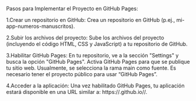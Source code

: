 Pasos para Implementar el Proyecto en GitHub Pages:

1.Crear un repositorio en GitHub:
  Crea un repositorio en GitHub (p.ej., mi-app-numeros-manuscritos).
  
2.Subir los archivos del proyecto:
  Sube los archivos del proyecto (incluyendo el código HTML, CSS y JavaScript) a tu repositorio de GitHub.

3.Habilitar GitHub Pages:
  En tu repositorio, ve a la sección "Settings" y busca la opción "GitHub Pages".
  Activa GitHub Pages para que se publique tu sitio web. Usualmente, se selecciona la rama main como fuente. Es necesario tener el proyecto público para usar “GitHub Pages”.

4.Acceder a la aplicación:
  Una vez habilitado GitHub Pages, tu aplicación estará disponible en una URL similar a: https://<usuario>.github.io/<repositorio>/.
